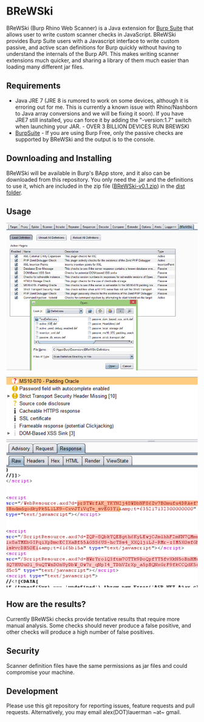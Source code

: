 BReWSki
=========

BReWSki (Burp Rhino Web Scanner) is a Java extension for [Burp Suite](http://portswigger.net/burp/) that allows user to write custom scanner checks in JavaScript. BReWSki provides Burp Suite users with a Javascript interface to write custom passive, and active scan definitions for Burp quickly without having to understand the internals of the Burp API. This makes writing scanner extensions much quicker, and sharing a library of them much easier than loading many different jar files.

## Requirements
- Java JRE 7 (JRE 8 is rumored to work on some devices, although it is erroring out for me. This is currently a known issue with Rhino/Nashborn to Java array conversions and we will be fixing it soon). If you have JRE7 still installed, you can force it by adding the "-version:1.7" switch when launching your JAR. - OVER 3 BILLION DEVICES RUN BREWSKI
- [BurpSuite](http://portswigger.net/burp/) - If you are using Burp Free, only the passive checks are supported by BReWSki and the output is to the console.

## Downloading and Installing
BReWSki will be available in Burp's BApp store, and it also can be downloaded from this repository. You only need the .jar and the definitions to use it, which are included in the zip file ([BReWSki-v0.1.zip](../../raw/master/dist/BReWSki-v0.1.zip)) in the [dist folder](/dist/).

## Usage
![BReWSki Example](/img/BReWSkiExample1.png "BReWSki Example")

![Scanner Example](/img/ScannerExample1.png "Scanner Example")

## How are the results?
Currently BReWSki checks provide tentative results that require more manual analysis. Some checks should never produce a false positive, and other checks will produce a high number of false positives. 

## Security
Scanner definition files have the same permissions as jar files and could compromise your machine.

## Development
Please use this git repository for reporting issues, feature requests and pull requests. Alternatively, you may email alex(DOT)lauerman ~at~ gmail.

